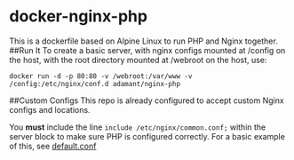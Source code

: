 # docker-nginx-php
This is a dockerfile based on Alpine Linux to run PHP and Nginx together.
##Run It
To create a basic server, with nginx configs mounted at /config on the host, with the root directory mounted at /webroot on the host, use:

```
docker run -d -p 80:80 -v /webroot:/var/www -v /config:/etc/nginx/conf.d adamant/nginx-php
```

##Custom Configs
This repo is already configured to accept custom Nginx configs and locations. 

You **must** include the line `include /etc/nginx/common.conf;` within the server block to make sure PHP is configured correctly. For a basic example of this, see [default.conf](https://github.com/Adam-Ant/docker-nginx-php/blob/master/configs/default.conf)
